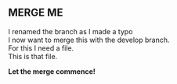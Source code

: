 ## MERGE ME

<p>I renamed the branch as I made a typo <br />
I now want to merge this with the develop branch. <br /> 
For this I need a file. <br /> 
This is that file.<p>

**Let the merge commence!** 
